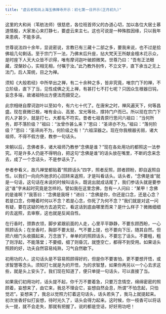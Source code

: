 ```yaml
---
title: "虚云老和尚上海玉佛禅寺开示：初七第一日开示(正月初九)"
---
```


这里的大和尚（苇舫法师）很慈悲，各位班首师父的办道心切，加以各位大居士慕道情殷，大家发心来打静七，要虚云来主七。这也可说是一种殊胜因缘，只以我年来患病，不能多讲。

世尊说法四十余年，显说密说，言教已有三藏十二部之多，要我来说，也不过是拾佛祖几句剩话。至于宗门下一法，乃佛末后升座，拈大梵天王所献金檀木花示众，是时座下人天大众皆不识得，唯有摩诃迦叶破颜微笑。世尊乃曰：“吾有正法眼藏，涅槃妙心，实相无相，付嘱于汝。”此乃教外别传，不立文字，直下承当之无上法门，后人笼统，目之为禅。

须知《大般若经》中所举出之禅，有二十余种之多，皆非究竟，唯宗门下的禅，不立阶级，直下了当，见性成佛之无上禅，有甚打七不打七呢？只因众生根器日钝，妄念多端，故诸祖特出方便法而摄受之。

此宗相继自摩诃迦叶以至如今，有六七十代了。在唐宋之时，禅风遍天下，何等昌盛。现在衰微已极，唯有金山、高旻、宝光等处，撑持门户而已。所以现在宗门下的人才甚少，就是打七，大都名不符实。昔者七祖青原行思问六祖曰：“当何所务，即不落阶级？”祖曰：“汝曾作甚么来？”思曰：“圣谛亦不为。”祖曰：“落何阶级？”思曰：“圣谛尚不为，何阶级之有！”六祖深器之。现在你我根器劣弱，诸大祖师，不得不假方便，教参一句话头。

宋朝以后，念佛者多，诸大祖师乃教参“念佛是谁？”现在各处用功的都照这一法参究。可是许多人仍是不得明白，把这句“念佛是谁”的话头放在嘴里，不断的念来念去，成了一个念话头，不是参话头了。

参者参看义，故凡禅堂都贴着“照顾话头”四字，照者反照，顾者顾盼，即自返照自性。以我们一向向外驰求的心回转来返照，才是叫看话头。话头者，“念佛是谁”就是一句话，这句话在未说的时候叫话头，既说出就成话尾了，我们参话头就是要参这“谁”字未起时究竟是怎样的。譬如我在这里念佛，忽有一人问曰：“某甲！念佛的是谁啊？”我答曰：“念佛是我呀！”进曰：“念佛是你，你还是口念，还是心念？若是口念，你睡着时何以不念？若是心念，你死了为何不念？”我们就是对这一问有疑，要在这疑的地方去追究它，看这话到底由哪里而来？是什么样子？微微细细的去返照，去审察，这也就是反闻自性。

在行香时，颈靠衣领，脚步紧跟前面的人走，心里平平静静，不要东顾西盼，一心照顾话头；在坐香时，胸部不要太挺，气不要上提，也不要向下压，随其自然。但把六根门头收摄起来，万念放下，单单的的照顾话头，不要忘了话头。不要粗，粗了则浮起，不能落堂；不要细，细了则昏沉，就堕空亡，都得不到受用。如果话头照顾的好，功夫自然容易纯熟，习气自然歇下。

初用功的人，这句话头是不容易照顾得好的，但是你不要害怕，更不要想开悟，或求智慧等念头。须知打七就是为的开悟，为的求智慧，如果你再另以一个心去求这些，就是头上安头了。我们现在知道了，便只单提一句话头，可以直接了当。

如果我们初用功时，话头提不起，你千万不要着急，只要万念情空，绵绵密密的照顾着，妄想来了，由它来，我总不理会它，妄想自然会息，所谓“不怕念起，只怕觉迟”。妄想来了，我总以觉照力钉着这句话头，话头若失了，我马上就提起来。初次坐香好似打妄想，待时光久了，话头会得力起来。这时候，你一枝香可以将话头一提，就不会走失，那就有把握了。说的都是空话，好好用功吧！